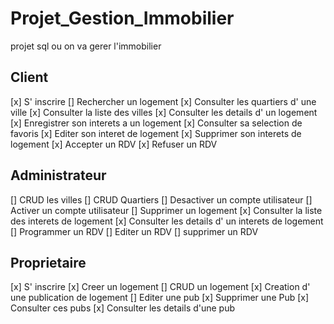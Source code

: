 # Projet_Gestion_Immobilier

projet sql ou on va gerer l'immobilier

## Client

[x] S' inscrire
[] Rechercher un logement
[x] Consulter les quartiers d' une ville
[x] Consulter la liste des villes
[x] Consulter les details d' un logement
[x] Enregistrer son interets a un logement
[x] Consulter sa selection de favoris
[x] Editer son interet de logement
[x] Supprimer son interets de logement
[x] Accepter un RDV
[x] Refuser un RDV

## Administrateur

[] CRUD les villes
[] CRUD Quartiers
[] Desactiver un compte utilisateur
[] Activer un compte utilisateur
[] Supprimer un logement
[x] Consulter la liste des interets de logement
[x] Consulter les details d' un interets de logement
[] Programmer un RDV
[] Editer un RDV
[] supprimer un RDV

## Proprietaire

[x] S' inscrire
[x] Creer un logement
[] CRUD un logement
[x] Creation d' une publication de logement
[] Editer une pub
[x] Supprimer une Pub
[x] Consulter ces pubs
[x] Consulter les details d'une pub
